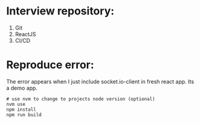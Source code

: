 # Interview repository:
1. Git
2. ReactJS
3. CI/CD

# Reproduce error:
The error appears when I just include socket.io-client in fresh react app. Its a demo app.

```
# use nvm to change to projects node version (optional)
nvm use
npm install
npm run build

```
